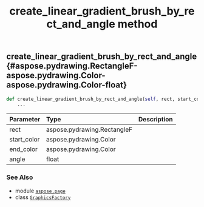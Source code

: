 ﻿---
title: create_linear_gradient_brush_by_rect_and_angle method
second_title: Aspose.Page for Python via .NET API References
description: 
type: docs
weight: 50
url: /python-net/aspose.page/graphicsfactory/create_linear_gradient_brush_by_rect_and_angle/
is_root: false
---

## create_linear_gradient_brush_by_rect_and_angle {#aspose.pydrawing.RectangleF-aspose.pydrawing.Color-aspose.pydrawing.Color-float}





```python
def create_linear_gradient_brush_by_rect_and_angle(self, rect, start_color, end_color, angle):
    ...
```


| Parameter | Type | Description |
| :- | :- | :- |
| rect | aspose.pydrawing.RectangleF |  |
| start_color | aspose.pydrawing.Color |  |
| end_color | aspose.pydrawing.Color |  |
| angle | float |  |



### See Also
* module [`aspose.page`](../../)
* class [`GraphicsFactory`](/page/python-net/aspose.page/graphicsfactory)
